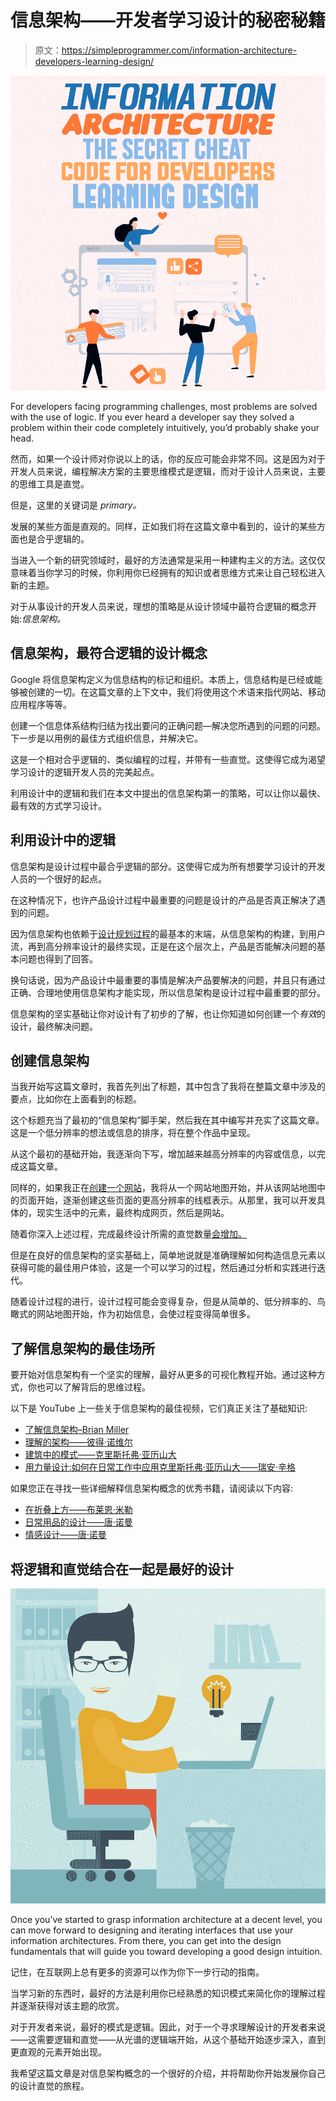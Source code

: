 # 信息架构——开发者学习设计的秘密秘籍

> 原文：<https://simpleprogrammer.com/information-architecture-developers-learning-design/>

![information architecture](img/5fdaa8efbf3d84caf1a97fdc728c9993.png)

For developers facing programming challenges, most problems are solved with the use of logic. If you ever heard a developer say they solved a problem within their code completely intuitively, you’d probably shake your head.

然而，如果一个设计师对你说以上的话，你的反应可能会非常不同。这是因为对于开发人员来说，编程解决方案的主要思维模式是逻辑，而对于设计人员来说，主要的思维工具是直觉。

但是，这里的关键词是 *primary。*

发展的某些方面是直观的。同样，正如我们将在这篇文章中看到的，设计的某些方面也是合乎逻辑的。

当进入一个新的研究领域时，最好的方法通常是采用一种建构主义的方法。这仅仅意味着当你学习的时候，你利用你已经拥有的知识或者思维方式来让自己轻松进入新的主题。

对于从事设计的开发人员来说，理想的策略是从设计领域中最符合逻辑的概念开始:*信息架构。*

## 信息架构，最符合逻辑的设计概念

Google 将信息架构定义为信息结构的标记和组织。本质上，信息结构是已经或能够被创建的一切。在这篇文章的上下文中，我们将使用这个术语来指代网站、移动应用程序等等。

创建一个信息体系结构归结为找出要问的正确问题—解决您所遇到的问题的问题。下一步是以用例的最佳方式组织信息，并解决它。

这是一个相对合乎逻辑的、类似编程的过程，并带有一些直觉。这使得它成为渴望学习设计的逻辑开发人员的完美起点。

利用设计中的逻辑和我们在本文中提出的信息架构第一的策略，可以让你以最快、最有效的方式学习设计。

## 利用设计中的逻辑

信息架构是设计过程中最合乎逻辑的部分。这使得它成为所有想要学习设计的开发人员的一个很好的起点。

在这种情况下，也许产品设计过程中最重要的问题是设计的产品是否真正解决了遇到的问题。

因为信息架构也依赖于[设计规划过程](https://planflow.dev)的最基本的末端，从信息架构的构建，到用户流，再到高分辨率设计的最终实现，正是在这个层次上，产品是否能解决问题的基本问题也得到了回答。

换句话说，因为产品设计中最重要的事情是解决产品要解决的问题，并且只有通过正确、合理地使用信息架构才能实现，所以信息架构是设计过程中最重要的部分。

信息架构的坚实基础让你对设计有了初步的了解，也让你知道如何创建一个*有效*的设计，最终解决问题。

## 创建信息架构

当我开始写这篇文章时，我首先列出了标题，其中包含了我将在整篇文章中涉及的要点，比如你在上面看到的标题。

这个标题充当了最初的“信息架构”脚手架，然后我在其中编写并充实了这篇文章。这是一个低分辨率的想法或信息的排序，将在整个作品中呈现。

从这个最初的基础开始，我逐渐向下写，增加越来越高分辨率的内容或信息，以完成这篇文章。

同样的，如果我正在[创建一个网站](https://simpleprogrammer.com/wordpress-for-programmers/)，我将从一个网站地图开始，并从该网站地图中的页面开始，逐渐创建这些页面的更高分辨率的线框表示。从那里，我可以开发具体的，现实生活中的元素，最终构成网页，然后是网站。

随着你深入上述过程，完成最终设计所需的直觉数量[会增加。](http://www.designbynumbers.io/how-to-develop-designers-intuition/)

但是在良好的信息架构的坚实基础上，简单地说就是准确理解如何构造信息元素以获得可能的最佳用户体验，这是一个可以学习的过程，然后通过分析和实践进行迭代。

随着设计过程的进行，设计过程可能会变得复杂，但是从简单的、低分辨率的、鸟瞰式的网站地图开始，作为初始信息，会使过程变得简单很多。

## 了解信息架构的最佳场所

要开始对信息架构有一个坚实的理解，最好从更多的可视化教程开始。通过这种方式，你也可以了解背后的思维过程。

以下是 YouTube 上一些关于信息架构的最佳视频，它们真正关注了基础知识:

*   [了解信息架构–Brian Miller](https://www.youtube.com/watch?v=Ytv21Jx0hD4)
*   [理解的架构——彼得·诺维尔](https://www.youtube.com/watch?v=rkcIfepMJ94)
*   [建筑中的模式——克里斯托弗·亚历山大](https://www.youtube.com/watch?v=98LdFA-_zfA)
*   [用力量设计:如何在日常工作中应用克里斯托弗·亚历山大——瑞安·辛格](https://www.youtube.com/watch?v=vjWJBy_9DO0)

如果您正在寻找一些详细解释信息架构概念的优秀书籍，请阅读以下内容:

*   [在折叠上方——布莱恩·米勒](http://www.amazon.com/exec/obidos/ASIN/B01GP0D07I/makithecompsi-20)
*   [日常用品的设计——唐·诺曼](http://www.amazon.com/exec/obidos/ASIN/B00E257T6C/makithecompsi-20)
*   [情感设计——唐·诺曼](http://www.amazon.com/exec/obidos/ASIN/B005GKIYD4/makithecompsi-20)

## 将逻辑和直觉结合在一起是最好的设计

![information architecture](img/6a71cf757957c7a9eabfb133fd6db261.png)

Once you’ve started to grasp information architecture at a decent level, you can move forward to designing and iterating interfaces that use your information architectures. From there, you can get into the design fundamentals that will guide you toward developing a good design intuition.

记住，在互联网上总有更多的资源可以作为你下一步行动的指南。

当学习新的东西时，最好的方法是利用你已经熟悉的知识模式来简化你的理解过程并逐渐获得对该主题的欣赏。

对于开发者来说，最好的模式是逻辑。因此，对于一个寻求理解设计的开发者来说——这需要逻辑和直觉——从光谱的逻辑端开始，从这个基础开始逐步深入，直到更直观的元素开始出现。

我希望这篇文章是对信息架构概念的一个很好的介绍，并将帮助你开始发展你自己的设计直觉的旅程。